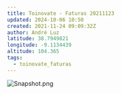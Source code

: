 ```yaml
---
title: Toinovate - Faturas 20211123
updated: 2024-10-06 10:50
created: 2021-11-24 09:09:32Z
author: André Luz
latitude: 38.7949821
longitude: -9.1134439
altitude: 104.365
tags:
  - toinovate_faturas
---
```


![Snapshot.png](Snapshot-1.png)